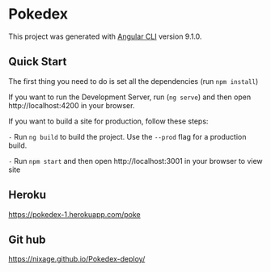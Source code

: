 # Pokedex

This project was generated with [Angular CLI](https://github.com/angular/angular-cli) version 9.1.0.

## Quick Start

The first thing you need to do is set all the dependencies (run `npm install`)  

If you want to run the Development Server, run (`ng serve`) and then open http://localhost:4200 in your browser.  

If you want to build a site for production, follow these steps:  

 `-` Run `ng build` to build the project. Use the `--prod` flag for a production build.  

 `-` Run `npm start` and then open http://localhost:3001 in your browser to view site  

## Heroku 
https://pokedex-1.herokuapp.com/poke

## Git hub 
https://nixage.github.io/Pokedex-deploy/
